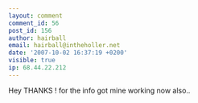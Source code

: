 ```yaml
---
layout: comment
comment_id: 56
post_id: 156
author: hairball
email: hairball@intheholler.net
date: '2007-10-02 16:37:19 +0200'
visible: true
ip: 68.44.22.212
---
```

Hey THANKS ! for the info got mine working now also..
